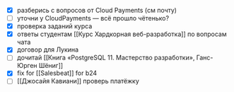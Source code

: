 - [x] разберись с вопросов от Cloud Payments (см почту)
- [ ] уточни у CloudPayments — всё прошло чётенько?
- [x] проверка заданий курса
- [x] ответы студентам [[Курс Хардкорная веб-разработка]] по вопросам чата
- [x] договор для Лукина
- [ ] дочитай [[Книга «PostgreSQL 11. Мастерство разработки», Ганс-Юрген Шёниг]]
- [x] fix for [[Salesbeat]] for b24
- [ ] [[Джосайя Кавиани]] проверь платёжку